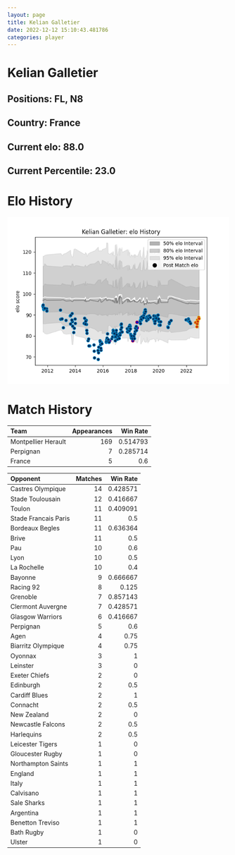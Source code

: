 ```yaml
---  
layout: page  
title: Kelian Galletier  
date: 2022-12-12 15:10:43.481786  
categories: player  
---
```

# Kelian Galletier

## Positions: FL, N8

## Country: France

## Current elo: 88.0

## Current Percentile: 23.0

# Elo History


![elo history](history_KelianGalletier.png)
# Match History


| Team                |   Appearances |   Win Rate |
|:--------------------|--------------:|-----------:|
| Montpellier Herault |           169 |   0.514793 |
| Perpignan           |             7 |   0.285714 |
| France              |             5 |   0.6      |

| Opponent             |   Matches |   Win Rate |
|:---------------------|----------:|-----------:|
| Castres Olympique    |        14 |   0.428571 |
| Stade Toulousain     |        12 |   0.416667 |
| Toulon               |        11 |   0.409091 |
| Stade Francais Paris |        11 |   0.5      |
| Bordeaux Begles      |        11 |   0.636364 |
| Brive                |        11 |   0.5      |
| Pau                  |        10 |   0.6      |
| Lyon                 |        10 |   0.5      |
| La Rochelle          |        10 |   0.4      |
| Bayonne              |         9 |   0.666667 |
| Racing 92            |         8 |   0.125    |
| Grenoble             |         7 |   0.857143 |
| Clermont Auvergne    |         7 |   0.428571 |
| Glasgow Warriors     |         6 |   0.416667 |
| Perpignan            |         5 |   0.6      |
| Agen                 |         4 |   0.75     |
| Biarritz Olympique   |         4 |   0.75     |
| Oyonnax              |         3 |   1        |
| Leinster             |         3 |   0        |
| Exeter Chiefs        |         2 |   0        |
| Edinburgh            |         2 |   0.5      |
| Cardiff Blues        |         2 |   1        |
| Connacht             |         2 |   0.5      |
| New Zealand          |         2 |   0        |
| Newcastle Falcons    |         2 |   0.5      |
| Harlequins           |         2 |   0.5      |
| Leicester Tigers     |         1 |   0        |
| Gloucester Rugby     |         1 |   0        |
| Northampton Saints   |         1 |   1        |
| England              |         1 |   1        |
| Italy                |         1 |   1        |
| Calvisano            |         1 |   1        |
| Sale Sharks          |         1 |   1        |
| Argentina            |         1 |   1        |
| Benetton Treviso     |         1 |   1        |
| Bath Rugby           |         1 |   0        |
| Ulster               |         1 |   0        |